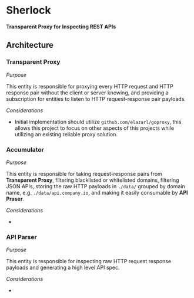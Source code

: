 # Sherlock
**Transparent Proxy for Inspecting REST APIs**

## Architecture
### Transparent Proxy

*Purpose*
    
This entity is responsible for proxying every HTTP request and HTTP response pair
without the client or server knowing, and providing a subscription for entities
to listen to HTTP request-response pair payloads.

*Considerations*

* Initial implementation should utilize `github.com/elazarl/goproxy`, this allows 
this project to focus on other aspects of this projects while utilizing an existing reliable proxy solution.

### Accumulator

*Purpose*

This entity is responsible for taking request-response pairs from **Transparent Proxy**, 
filtering blacklisted or whitelisted domains, filtering JSON APIs, storing the 
raw HTTP payloads in `./data/` grouped by domain name, e.g. `./data/api.company.io`,
and making it easily consumable by **API Praser**.

*Considerations*

* 

### API Parser

*Purpose*

This entity is responsible for inspecting raw HTTP request response payloads
and generating a high level API spec.

*Considerations*

* 

